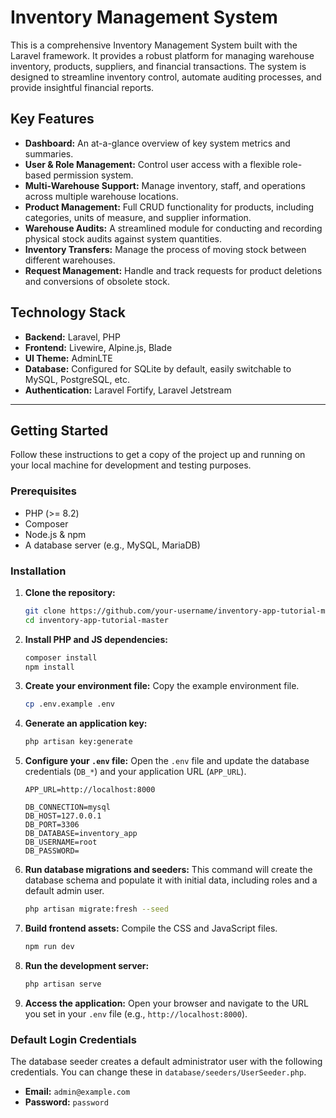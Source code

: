 # Inventory Management System

This is a comprehensive Inventory Management System built with the Laravel framework. It provides a robust platform for managing warehouse inventory, products, suppliers, and financial transactions. The system is designed to streamline inventory control, automate auditing processes, and provide insightful financial reports.

## Key Features

-   **Dashboard:** An at-a-glance overview of key system metrics and summaries.
-   **User & Role Management:** Control user access with a flexible role-based permission system.
-   **Multi-Warehouse Support:** Manage inventory, staff, and operations across multiple warehouse locations.
-   **Product Management:** Full CRUD functionality for products, including categories, units of measure, and supplier information.
-   **Warehouse Audits:** A streamlined module for conducting and recording physical stock audits against system quantities.
-   **Inventory Transfers:** Manage the process of moving stock between different warehouses.
-   **Request Management:** Handle and track requests for product deletions and conversions of obsolete stock.

## Technology Stack

-   **Backend:** Laravel, PHP
-   **Frontend:** Livewire, Alpine.js, Blade
-   **UI Theme:** AdminLTE
-   **Database:** Configured for SQLite by default, easily switchable to MySQL, PostgreSQL, etc.
-   **Authentication:** Laravel Fortify, Laravel Jetstream

---

## Getting Started

Follow these instructions to get a copy of the project up and running on your local machine for development and testing purposes.

### Prerequisites

-   PHP (>= 8.2)
-   Composer
-   Node.js & npm
-   A database server (e.g., MySQL, MariaDB)

### Installation

1.  **Clone the repository:**
    ```bash
    git clone https://github.com/your-username/inventory-app-tutorial-master.git
    cd inventory-app-tutorial-master
    ```

2.  **Install PHP and JS dependencies:**
    ```bash
    composer install
    npm install
    ```

3.  **Create your environment file:**
    Copy the example environment file.
    ```bash
    cp .env.example .env
    ```

4.  **Generate an application key:**
    ```bash
    php artisan key:generate
    ```

5.  **Configure your `.env` file:**
    Open the `.env` file and update the database credentials (`DB_*`) and your application URL (`APP_URL`).
    ```dotenv
    APP_URL=http://localhost:8000

    DB_CONNECTION=mysql
    DB_HOST=127.0.0.1
    DB_PORT=3306
    DB_DATABASE=inventory_app
    DB_USERNAME=root
    DB_PASSWORD=
    ```

6.  **Run database migrations and seeders:**
    This command will create the database schema and populate it with initial data, including roles and a default admin user.
    ```bash
    php artisan migrate:fresh --seed
    ```

7.  **Build frontend assets:**
    Compile the CSS and JavaScript files.
    ```bash
    npm run dev
    ```

8.  **Run the development server:**
    ```bash
    php artisan serve
    ```

9.  **Access the application:**
    Open your browser and navigate to the URL you set in your `.env` file (e.g., `http://localhost:8000`).

### Default Login Credentials

The database seeder creates a default administrator user with the following credentials. You can change these in `database/seeders/UserSeeder.php`.

-   **Email:** `admin@example.com`
-   **Password:** `password`
